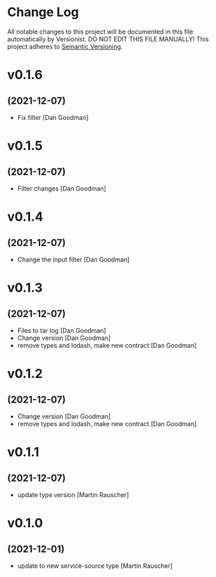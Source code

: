 # Change Log

All notable changes to this project will be documented in this file
automatically by Versionist. DO NOT EDIT THIS FILE MANUALLY!
This project adheres to [Semantic Versioning](http://semver.org/).

# v0.1.6
## (2021-12-07)

* Fix filter [Dan Goodman]

# v0.1.5
## (2021-12-07)

* Filter changes [Dan Goodman]

# v0.1.4
## (2021-12-07)

* Change the input filter [Dan Goodman]

# v0.1.3
## (2021-12-07)

* Files to tar log [Dan Goodman]
* Change version [Dan Goodman]
* remove types and lodash, make new contract [Dan Goodman]

# v0.1.2
## (2021-12-07)

* Change version [Dan Goodman]
* remove types and lodash, make new contract [Dan Goodman]

# v0.1.1
## (2021-12-07)

* update type version [Martin Rauscher]

# v0.1.0
## (2021-12-01)

* update to new service-source type [Martin Rauscher]
